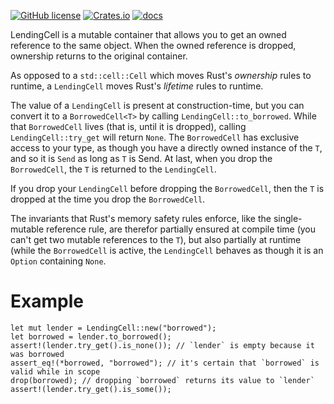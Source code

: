 [![GitHub license](https://img.shields.io/badge/license-BSD-blue.svg)](https://raw.githubusercontent.com/njaard/lending-cell/master/LICENSE)
[![Crates.io](https://img.shields.io/crates/v/lending-cell.svg)](https://crates.io/crates/lending-cell)
[![docs](https://img.shields.io/badge/docs-api-green)](https://docs.rs/lending-cell)

LendingCell is a mutable container that
allows you to get an owned reference to the same
object. When the owned reference is dropped,
ownership returns to the original container.

As opposed to a `std::cell::Cell` which moves Rust's
_ownership_ rules to runtime, a `LendingCell` moves Rust's
_lifetime_ rules to runtime.

The value of a `LendingCell` is present at
construction-time, but you can convert it to a
`BorrowedCell<T>` by calling `LendingCell::to_borrowed`.
While that `BorrowedCell` lives (that is, until it is dropped),
calling `LendingCell::try_get` will return `None`. The
`BorrowedCell` has exclusive access to your type, as though you
have a directly owned instance of the `T`, and so it is `Send`
as long as `T` is Send. At last, when you drop the `BorrowedCell`,
the `T` is returned to the `LendingCell`.

If you drop your `LendingCell` before dropping the `BorrowedCell`,
then the `T` is dropped at the time you drop the `BorrowedCell`.

The invariants that Rust's memory safety rules enforce, like
the single-mutable reference rule, are therefor partially ensured
at compile time (you can't get two mutable references to the
`T`), but also partially at runtime (while the `BorrowedCell`
is active, the `LendingCell` behaves as though it is an `Option`
containing `None`.

# Example

```
let mut lender = LendingCell::new("borrowed");
let borrowed = lender.to_borrowed();
assert!(lender.try_get().is_none()); // `lender` is empty because it was borrowed
assert_eq!(*borrowed, "borrowed"); // it's certain that `borrowed` is valid while in scope
drop(borrowed); // dropping `borrowed` returns its value to `lender`
assert!(lender.try_get().is_some());
```

